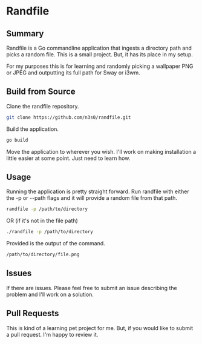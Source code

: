 # Randfile

## Summary

Randfile is a Go commandline application that ingests a directory path and picks
a random file. This is a small project. But, it has its place in my setup.

For my purposes this is for learning and randomly picking a wallpaper PNG or
JPEG and outputting its full path for Sway or i3wm.

## Build from Source

Clone the randfile repository.

```sh
git clone https://github.com/n3s0/randfile.git
```

Build the application.

```sh
go build 
```

Move the application to wherever you wish. I'll work on making installation a
little easier at some point. Just need to learn how.

## Usage

Running the application is pretty straight forward. Run randfile with either the
-p or --path flags and it will provide a random file from that path.

```sh
randfile -p /path/to/directory
```

OR (if it's not in the file path)

```sh
./randfile -p /path/to/directory
```

Provided is the output of the command.

```sh
/path/to/directory/file.png
```

## Issues

If there are issues. Please feel free to submit an issue describing the problem
and I'll work on a solution.

## Pull Requests

This is kind of a learning pet project for me. But, if you would like to submit
a pull request. I'm happy to review it.

